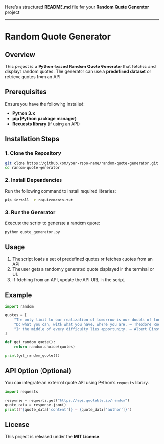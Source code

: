 Here’s a structured **README.md** file for your **Random Quote Generator** project:

---

# Random Quote Generator

## Overview

This project is a **Python-based Random Quote Generator** that fetches and displays random quotes. The generator can use a **predefined dataset** or retrieve quotes from an API.

## Prerequisites

Ensure you have the following installed:
- **Python 3.x**
- **pip (Python package manager)**
- **Requests library** (if using an API)

## Installation Steps

### 1. **Clone the Repository**
   ```sh
   git clone https://github.com/your-repo-name/random-quote-generator.git
   cd random-quote-generator
   ```

### 2. **Install Dependencies**
   Run the following command to install required libraries:
   ```sh
   pip install -r requirements.txt
   ```

### 3. **Run the Generator**
   Execute the script to generate a random quote:
   ```sh
   python quote_generator.py
   ```

## Usage

1. The script loads a set of predefined quotes or fetches quotes from an API.
2. The user gets a randomly generated quote displayed in the terminal or UI.
3. If fetching from an API, update the API URL in the script.

## Example

```python
import random

quotes = [
    "The only limit to our realization of tomorrow is our doubts of today. – Franklin D. Roosevelt",
    "Do what you can, with what you have, where you are. – Theodore Roosevelt",
    "In the middle of every difficulty lies opportunity. – Albert Einstein"
]

def get_random_quote():
    return random.choice(quotes)

print(get_random_quote())
```

## API Option (Optional)
You can integrate an external quote API using Python’s `requests` library.

```python
import requests

response = requests.get("https://api.quotable.io/random")
quote_data = response.json()
print(f"{quote_data['content']} — {quote_data['author']}")
```

## License

This project is released under the **MIT License**.
